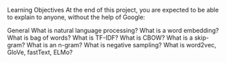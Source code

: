 Learning Objectives
At the end of this project, you are expected to be able to explain to anyone, without the help of Google:

General
What is natural language processing?
What is a word embedding?
What is bag of words?
What is TF-IDF?
What is CBOW?
What is a skip-gram?
What is an n-gram?
What is negative sampling?
What is word2vec, GloVe, fastText, ELMo?
